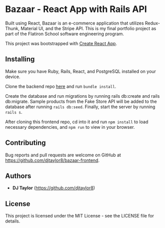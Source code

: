 # Bazaar - React App with Rails API

Built using React, Bazaar is an e-commerce application that utilizes Redux-Thunk, Material UI, and the Stripe API. This is my final portfolio project as part of the Flatiron School software engineering program.

This project was bootstrapped with [Create React App](https://github.com/facebook/create-react-app).

## Installing

Make sure you have Ruby, Rails, React, and PostgreSQL installed on your device.

Clone the backend repo [here](https://github.com/djtaylor8/bazaar-api) and run ```bundle install```.

Create the database and run migrations by running rails db:create and rails db:migrate. Sample products from the Fake Store API will be added to the database after running ```rails db:seed```. Finally, start the server by running ```rails s```.

After cloning this frontend repo, cd into it and run ```npm install``` to load necessary dependencies, and ```npm run``` to view in your browser. 

## Contributing

Bug reports and pull requests are welcome on GitHub at https://github.com/djtaylor8/bazaar-frontend. 

## Authors

* **DJ Taylor** (https://github.com/djtaylor8)

## License

This project is licensed under the MIT License - see the LICENSE file for details.




